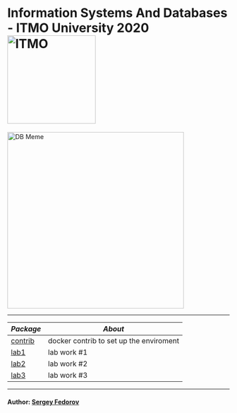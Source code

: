 # Information Systems And Databases - ITMO University 2020 <img src="https://design-system.itmo.ru/img/logos/logo-horizontal-en.png" alt="ITMO" width="200">

<img src="https://external-content.duckduckgo.com/iu/?u=http%3A%2F%2Fwww.sqlphilosopher.com%2Fwp%2Fwp-content%2Fuploads%2F2012%2F02%2FDBA_WhatMyFriendsThinkIDo.png&f=1&nofb=1" alt="DB Meme" width="400">

---

| *Package* | *About* |
|---------|-------|
|[contrib](https://github.com/Punctuality/Information_Systems_And_Databases_ITMO_2020/tree/master/contrib)|docker contrib to set up the enviroment|
|[lab1](https://github.com/Punctuality/Information_Systems_And_Databases_ITMO_2020/tree/master/lab1)|lab work #1|
|[lab2](https://github.com/Punctuality/Information_Systems_And_Databases_ITMO_2020/tree/master/lab2)|lab work #2|
|[lab3](https://github.com/Punctuality/Information_Systems_And_Databases_ITMO_2020/tree/master/lab3)|lab work #3|

---

#### Author: [Sergey Fedorov](https://github.com/Punctuality)  
